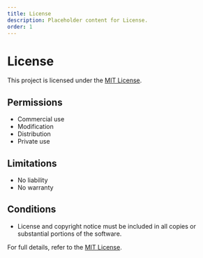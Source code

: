 ```yaml
---
title: License
description: Placeholder content for License.
order: 1
---
```


# License

This project is licensed under the [MIT License](https://opensource.org/licenses/MIT).

## Permissions
- Commercial use
- Modification
- Distribution
- Private use

## Limitations
- No liability
- No warranty

## Conditions
- License and copyright notice must be included in all copies or substantial portions of the software.

For full details, refer to the [MIT License](https://opensource.org/licenses/MIT).
